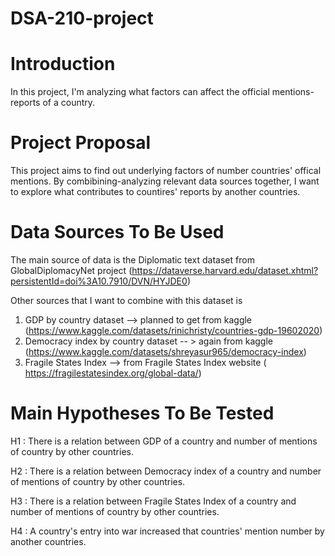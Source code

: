 # DSA-210-project

# Introduction

In this project, I'm analyzing what factors can affect the official mentions-reports of a country. 

# Project Proposal 

This project aims to find out underlying factors of number countries' offical mentions. By combibining-analyzing relevant data sources together, I want to explore what contributes to countires'
reports by another countries.

# Data Sources To Be Used 

The main source of data is the 	Diplomatic text dataset from GlobalDiplomacyNet project (https://dataverse.harvard.edu/dataset.xhtml?persistentId=doi%3A10.7910/DVN/HYJDE0)

Other sources that I want to combine with this dataset is 
1) GDP by country dataset --> planned to get from kaggle  (https://www.kaggle.com/datasets/rinichristy/countries-gdp-19602020)
2) Democracy index by country dataset -- > again from kaggle (https://www.kaggle.com/datasets/shreyasur965/democracy-index)
3) Fragile States Index --> from Fragile States Index website ( https://fragilestatesindex.org/global-data/)

# Main Hypotheses To Be Tested

H1 : There is a relation between GDP of a country and number of mentions of country by other countries.

H2 : There is a relation between Democracy index of a country and number of mentions of country by other countries.

H3 : There is a relation between Fragile States Index of a country and number of mentions of country by other countries.

H4 : A country's entry into war increased that countries' mention number by another countries.
